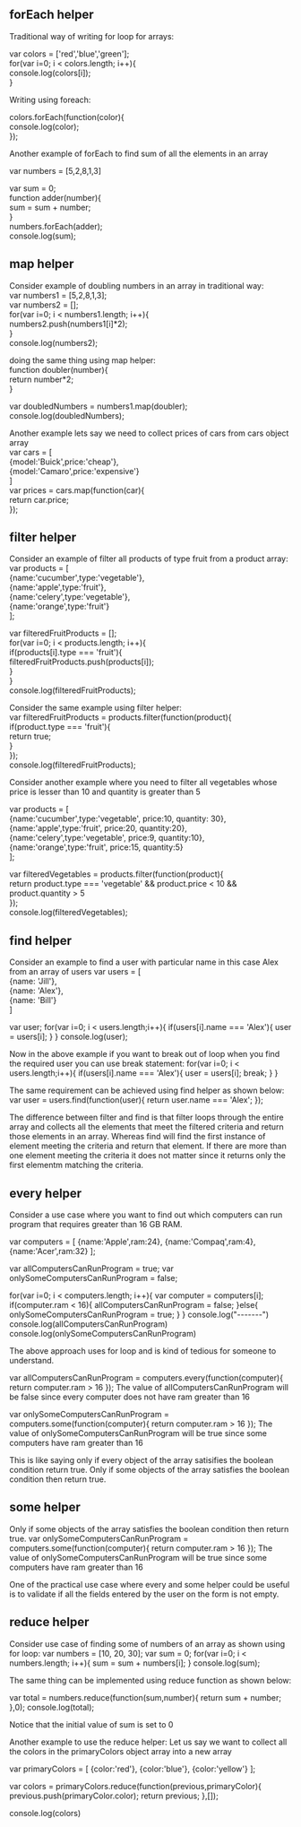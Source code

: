 ## forEach helper

Traditional way of writing for loop for arrays:

var colors = ['red','blue','green']; <br/>
for(var i=0; i < colors.length; i++){ <br/>
  console.log(colors[i]); <br/>
} <br/>

Writing using foreach:

colors.forEach(function(color){ <br/>
 console.log(color); <br/>
}); <br/>

Another example of forEach to find sum of all the elements in an array

var numbers = [5,2,8,1,3] <br/>

var sum = 0; <br/>
function adder(number){ <br/>
 sum = sum + number; <br/>
} <br/>
numbers.forEach(adder); <br/>
console.log(sum); <br/>

## map helper

Consider example of doubling numbers in an array in traditional way: <br/>
var numbers1 = [5,2,8,1,3]; <br/>
var numbers2 = []; <br/>
for(var i=0; i < numbers1.length; i++){ <br/>
  numbers2.push(numbers1[i]*2); <br/>
} <br/>
console.log(numbers2); <br/>

doing the same thing using map helper: <br/>
function doubler(number){ <br/>
  return number*2; <br/>
} <br/>

var doubledNumbers = numbers1.map(doubler); <br/>
console.log(doubledNumbers); <br/>

Another example lets say we need to collect prices of cars from cars object array <br/>
var cars = [ <br/>
{model:'Buick',price:'cheap'}, <br/>
{model:'Camaro',price:'expensive'} <br/>
] <br/>
var prices = cars.map(function(car){  <br/>
  return car.price; <br/>
}); <br/>

## filter helper

Consider an example of filter all products of type fruit from a product array: <br/>
var products = [ <br/>
  {name:'cucumber',type:'vegetable'}, <br/>
   {name:'apple',type:'fruit'}, <br/>
    {name:'celery',type:'vegetable'}, <br/>
    {name:'orange',type:'fruit'} <br/>
  ]; <br/>

var filteredFruitProducts = []; <br/>
for(var i=0; i < products.length; i++){ <br/>
    if(products[i].type === 'fruit'){ <br/>
  		filteredFruitProducts.push(products[i]); <br/>
		} <br/>
} <br/>
console.log(filteredFruitProducts); <br/>

Consider the same example using filter helper: <br/>
var filteredFruitProducts = products.filter(function(product){ <br/>
	if(product.type === 'fruit'){ <br/>
    return true; <br/>
  } <br/>
}); <br/>
console.log(filteredFruitProducts); <br/>

Consider another example where you need to filter all vegetables whose price is lesser than 10 and quantity is greater than 5

var products = [ <br/>
  {name:'cucumber',type:'vegetable', price:10, quantity: 30}, <br/>
   {name:'apple',type:'fruit', price:20, quantity:20}, <br/>
    {name:'celery',type:'vegetable', price:9, quantity:10}, <br/>
    {name:'orange',type:'fruit', price:15, quantity:5} <br/>
  ]; <br/>

var filteredVegetables = products.filter(function(product){ <br/>
	return product.type === 'vegetable' && product.price < 10 && product.quantity > 5 <br/>
}); <br/>
console.log(filteredVegetables); <br/>

## find helper
Consider an example to find a user with particular name in this case Alex from an array of users
var users = [ <br/>
  {name: 'Jill'}, <br/>
  {name: 'Alex'}, <br/>
  {name: 'Bill'} <br/>
  ] <br/>

var user;
for(var i=0; i < users.length;i++){
  if(users[i].name === 'Alex'){
    user = users[i];
  }
}
console.log(user);

Now in the above example if you want to break out of loop when you find the required user you can use break statement:
for(var i=0; i < users.length;i++){
  if(users[i].name === 'Alex'){
    user = users[i];
    break;
  }
}

The same requirement can be achieved using find helper as shown below:
var user = users.find(function(user){
  return user.name === 'Alex';
});

The difference between filter and find is that filter loops through the entire array and collects all the elements that meet the filtered criteria and return those elements in an array.
Whereas find will find the first instance of element meeting the criteria and return that element. If there are more than one element meeting the criteria it does not matter since it returns only the first elementm matching the criteria.

## every helper

Consider a use case where you want to find out which computers can run program that requires greater than 16 GB RAM.

var computers = [
  {name:'Apple',ram:24},
  {name:'Compaq',ram:4},
  {name:'Acer',ram:32}
];

var allComputersCanRunProgram = true;
var onlySomeComputersCanRunProgram = false;

for(var i=0; i < computers.length; i++){
  	var computer = computers[i];
  	if(computer.ram < 16){
      	allComputersCanRunProgram = false;
    }else{
      onlySomeComputersCanRunProgram = true;
    }
}
console.log("-------")
console.log(allComputersCanRunProgram)
console.log(onlySomeComputersCanRunProgram)

The above approach uses for loop and is kind of tedious for someone to understand.

 var allComputersCanRunProgram = computers.every(function(computer){
    return computer.ram > 16
  });
  The value of allComputersCanRunProgram will be false since every computer does not have ram greater than 16
  
 var onlySomeComputersCanRunProgram = computers.some(function(computer){
    return computer.ram > 16
  });
 The value of onlySomeComputersCanRunProgram will be true since some computers have ram greater than 16
 
 This is like saying only if every object of the array satisifies the boolean condition return true.
 Only if some objects of the array satisfies the boolean condition then return true.
 
 ## some helper
 
 Only if some objects of the array satisfies the boolean condition then return true.
  var onlySomeComputersCanRunProgram = computers.some(function(computer){
    return computer.ram > 16
  });
 The value of onlySomeComputersCanRunProgram will be true since some computers have ram greater than 16
 
 One of the practical use case where every and some helper could be useful is to validate if all the fields entered by the user on the form is not empty.
 
 ## reduce helper
 
 Consider use case of finding some of numbers of an array as shown using for loop:
 var numbers = [10, 20, 30];
 var sum = 0;
 for(var i=0; i < numbers.length; i++){
  sum = sum + numbers[i];
 }
 console.log(sum);
 
 The same thing can be implemented using reduce function as shown below:
 
  var total = numbers.reduce(function(sum,number){
   return sum + number;
  },0);
 console.log(total);
 
Notice that the initial value of sum is set to 0

Another example to use the reduce helper:
Let us say we want to collect all the colors in the primaryColors object array into a new array

var primaryColors = [
  {color:'red'},
  {color:'blue'},
  {color:'yellow'}
  ];

var colors = primaryColors.reduce(function(previous,primaryColor){
  previous.push(primaryColor.color);
  return previous;
},[]);

console.log(colors)






